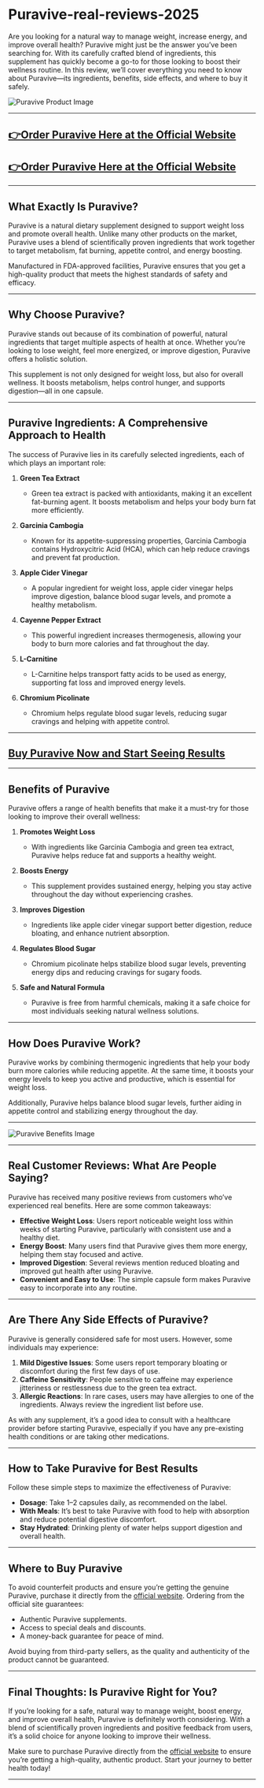 # Puravive-real-reviews-2025



Are you looking for a natural way to manage weight, increase energy, and improve overall health? Puravive might just be the answer you’ve been searching for. With its carefully crafted blend of ingredients, this supplement has quickly become a go-to for those looking to boost their wellness routine. In this review, we’ll cover everything you need to know about Puravive—its ingredients, benefits, side effects, and where to buy it safely.

![Puravive Product Image](https://github.com/user-attachments/assets/9e779f6e-3908-44ff-b733-e06f65b30477)  

---

## [👉Order Puravive Here at the Official Website](https://tinyurl.com/bdev4nn2)  
## [👉Order Puravive Here at the Official Website](https://tinyurl.com/bdev4nn2)  

---

## What Exactly Is Puravive?  

Puravive is a natural dietary supplement designed to support weight loss and promote overall health. Unlike many other products on the market, Puravive uses a blend of scientifically proven ingredients that work together to target metabolism, fat burning, appetite control, and energy boosting.  

Manufactured in FDA-approved facilities, Puravive ensures that you get a high-quality product that meets the highest standards of safety and efficacy.  

---

## Why Choose Puravive?  

Puravive stands out because of its combination of powerful, natural ingredients that target multiple aspects of health at once. Whether you’re looking to lose weight, feel more energized, or improve digestion, Puravive offers a holistic solution.  

This supplement is not only designed for weight loss, but also for overall wellness. It boosts metabolism, helps control hunger, and supports digestion—all in one capsule.  

---

## Puravive Ingredients: A Comprehensive Approach to Health  

The success of Puravive lies in its carefully selected ingredients, each of which plays an important role:  

1. **Green Tea Extract**  
   - Green tea extract is packed with antioxidants, making it an excellent fat-burning agent. It boosts metabolism and helps your body burn fat more efficiently.  

2. **Garcinia Cambogia**  
   - Known for its appetite-suppressing properties, Garcinia Cambogia contains Hydroxycitric Acid (HCA), which can help reduce cravings and prevent fat production.  

3. **Apple Cider Vinegar**  
   - A popular ingredient for weight loss, apple cider vinegar helps improve digestion, balance blood sugar levels, and promote a healthy metabolism.  

4. **Cayenne Pepper Extract**  
   - This powerful ingredient increases thermogenesis, allowing your body to burn more calories and fat throughout the day.  

5. **L-Carnitine**  
   - L-Carnitine helps transport fatty acids to be used as energy, supporting fat loss and improved energy levels.  

6. **Chromium Picolinate**  
   - Chromium helps regulate blood sugar levels, reducing sugar cravings and helping with appetite control.  

---

## [Buy Puravive Now and Start Seeing Results](https://tinyurl.com/bdev4nn2)  

---

## Benefits of Puravive  

Puravive offers a range of health benefits that make it a must-try for those looking to improve their overall wellness:  

1. **Promotes Weight Loss**  
   - With ingredients like Garcinia Cambogia and green tea extract, Puravive helps reduce fat and supports a healthy weight.  

2. **Boosts Energy**  
   - This supplement provides sustained energy, helping you stay active throughout the day without experiencing crashes.  

3. **Improves Digestion**  
   - Ingredients like apple cider vinegar support better digestion, reduce bloating, and enhance nutrient absorption.  

4. **Regulates Blood Sugar**  
   - Chromium picolinate helps stabilize blood sugar levels, preventing energy dips and reducing cravings for sugary foods.  

5. **Safe and Natural Formula**  
   - Puravive is free from harmful chemicals, making it a safe choice for most individuals seeking natural wellness solutions.  

---

## How Does Puravive Work?  

Puravive works by combining thermogenic ingredients that help your body burn more calories while reducing appetite. At the same time, it boosts your energy levels to keep you active and productive, which is essential for weight loss.  

Additionally, Puravive helps balance blood sugar levels, further aiding in appetite control and stabilizing energy throughout the day.  

---

![Puravive Benefits Image](https://github.com/user-attachments/assets/a5db1d0c-dfcf-4274-b189-06d5f644ddbc)  

---

## Real Customer Reviews: What Are People Saying?  

Puravive has received many positive reviews from customers who’ve experienced real benefits. Here are some common takeaways:  

- **Effective Weight Loss**: Users report noticeable weight loss within weeks of starting Puravive, particularly with consistent use and a healthy diet.  
- **Energy Boost**: Many users find that Puravive gives them more energy, helping them stay focused and active.  
- **Improved Digestion**: Several reviews mention reduced bloating and improved gut health after using Puravive.  
- **Convenient and Easy to Use**: The simple capsule form makes Puravive easy to incorporate into any routine.  

---

## Are There Any Side Effects of Puravive?  

Puravive is generally considered safe for most users. However, some individuals may experience:  

1. **Mild Digestive Issues**: Some users report temporary bloating or discomfort during the first few days of use.  
2. **Caffeine Sensitivity**: People sensitive to caffeine may experience jitteriness or restlessness due to the green tea extract.  
3. **Allergic Reactions**: In rare cases, users may have allergies to one of the ingredients. Always review the ingredient list before use.  

As with any supplement, it’s a good idea to consult with a healthcare provider before starting Puravive, especially if you have any pre-existing health conditions or are taking other medications.  

---

## How to Take Puravive for Best Results  

Follow these simple steps to maximize the effectiveness of Puravive:  

- **Dosage**: Take 1–2 capsules daily, as recommended on the label.  
- **With Meals**: It’s best to take Puravive with food to help with absorption and reduce potential digestive discomfort.  
- **Stay Hydrated**: Drinking plenty of water helps support digestion and overall health.  

---

## Where to Buy Puravive  

To avoid counterfeit products and ensure you’re getting the genuine Puravive, purchase it directly from the [official website](https://tinyurl.com/bdev4nn2). Ordering from the official site guarantees:  

- Authentic Puravive supplements.  
- Access to special deals and discounts.  
- A money-back guarantee for peace of mind.  

Avoid buying from third-party sellers, as the quality and authenticity of the product cannot be guaranteed.  

---

## Final Thoughts: Is Puravive Right for You?  

If you’re looking for a safe, natural way to manage weight, boost energy, and improve overall health, Puravive is definitely worth considering. With a blend of scientifically proven ingredients and positive feedback from users, it’s a solid choice for anyone looking to improve their wellness.  

Make sure to purchase Puravive directly from the [official website](https://tinyurl.com/bdev4nn2) to ensure you’re getting a high-quality, authentic product. Start your journey to better health today!

---


